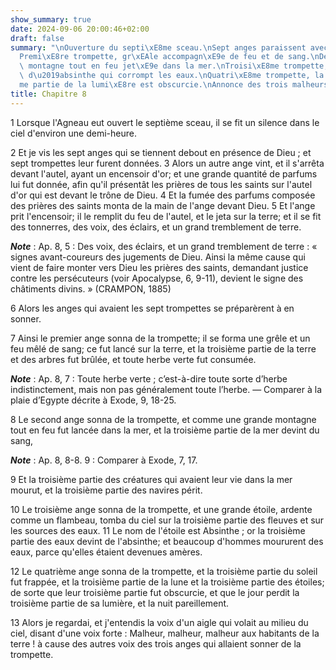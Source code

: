 ```yaml
---
show_summary: true
date: 2024-09-06 20:00:46+02:00
draft: false
summary: "\nOuverture du septi\xE8me sceau.\nSept anges paraissent avec sept trompettes.\n\
  Premi\xE8re trompette, gr\xEAle accompagn\xE9e de feu et de sang.\nDeuxi\xE8me trompette,\
  \ montagne tout en feu jet\xE9e dans la mer.\nTroisi\xE8me trompette, \xE9toile\
  \ d\u2019absinthe qui corrompt les eaux.\nQuatri\xE8me trompette, la troisi\xE8\
  me partie de la lumi\xE8re est obscurcie.\nAnnonce des trois malheurs qui vont suivre.\n"
title: Chapitre 8
---
```





1 Lorsque l'Agneau eut ouvert le septième sceau, il se fit un silence dans le ciel d'environ une demi-heure.


2 Et je vis les sept anges qui se tiennent debout en présence de Dieu ; et sept trompettes leur furent données. 3 Alors un autre ange vint, et il s'arrêta devant l'autel, ayant un encensoir d'or; et une grande quantité de parfums lui fut donnée, afin qu'il présentât les prières de tous les saints sur l'autel d'or qui est devant le trône de Dieu. 4 Et la fumée des parfums composée des prières des saints monta de la main de l'ange devant Dieu. 5 Et l'ange prit l'encensoir; il le remplit du feu de l'autel, et le jeta sur la terre; et il se fit des tonnerres, des voix, des éclairs, et un grand tremblement de terre.

***Note*** :  Ap. 8, 5 : Des voix, des éclairs, et un grand tremblement de terre : « signes avant-coureurs des jugements de Dieu. Ainsi la même cause qui vient de faire monter vers Dieu les prières des saints, demandant justice contre les persécuteurs (voir Apocalypse, 6, 9-11), devient le signe des châtiments divins. » (CRAMPON, 1885)


6 Alors les anges qui avaient les sept trompettes se préparèrent à en sonner.


7 Ainsi le premier ange sonna de la trompette; il se forma une grêle et un feu mêlé de sang; ce fut lancé sur la terre, et la troisième partie de la terre et des arbres fut brûlée, et toute herbe verte fut consumée.

***Note*** :  Ap. 8, 7 : Toute herbe verte ; c’est-à-dire toute sorte d’herbe indistinctement, mais non pas généralement toute l’herbe. ― Comparer à la plaie d’Egypte décrite à Exode, 9, 18-25.


8 Le second ange sonna de la trompette, et comme une grande montagne tout en feu fut lancée dans la mer, et la troisième partie de la mer devint du sang,

***Note*** :  Ap. 8, 8-8. 9 : Comparer à Exode, 7, 17.

9 Et la troisième partie des créatures qui avaient leur vie dans la mer mourut, et la troisième partie des navires périt.


10 Le troisième ange sonna de la trompette, et une grande étoile, ardente comme un flambeau, tomba du ciel sur la troisième partie des fleuves et sur les sources des eaux. 11 Le nom de l'étoile est Absinthe ; or la troisième partie des eaux devint de l'absinthe; et beaucoup d'hommes moururent des eaux, parce qu'elles étaient devenues amères.


12 Le quatrième ange sonna de la trompette, et la troisième partie du soleil fut frappée, et la troisième partie de la lune et la troisième partie des étoiles; de sorte que leur troisième partie fut obscurcie, et que le jour perdit la troisième partie de sa lumière, et la nuit pareillement.


13 Alors je regardai, et j'entendis la voix d'un aigle qui volait au milieu du ciel, disant d'une voix forte : Malheur, malheur, malheur aux habitants de la terre ! à cause des autres voix des trois anges qui allaient sonner de la trompette.

